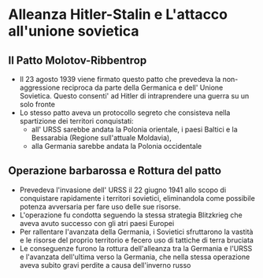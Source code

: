 # Alleanza Hitler-Stalin e L'attacco all'unione sovietica

## Il Patto Molotov-Ribbentrop
- Il 23 agosto 1939 viene firmato questo patto che prevedeva la non-aggressione reciproca da parte della Germanica e
dell' Unione Sovietica. Questo consenti' ad Hitler di intraprendere una guerra su un solo fronte
- Lo stesso patto aveva un protocollo segreto che consisteva nella spartizione dei territori conquistati:
  - all' URSS sarebbe andata la Polonia orientale, i paesi Baltici e la Bessarabia (Regione sull'attuale Moldavia), 
  - alla Germania sarebbe andata la Polonia occidentale

## Operazione barbarossa e Rottura del patto
- Prevedeva l'invasione dell' URSS il 22 giugno 1941 allo scopo di conquistare rapidamente i territori sovietici,
eliminandola come possibile potenza avversaria per fare uso delle sue risorse.
- L'operazione fu condotta seguendo la stessa strategia Blitzkrieg che aveva avuto successo con gli atri paesi Europei
- Per rallentare l'avanzata della Germania, i Sovietici sfruttarono la vastità e le risorse del proprio territorio e 
fecero uso di tattiche di terra bruciata
- Le conseguenze furono la rottura dell'alleanza tra la Germania e l'URSS e l'avanzata dell'ultima verso la Germania,
che nella stessa operazione aveva subito gravi perdite a causa dell'inverno russo